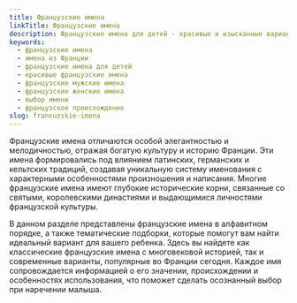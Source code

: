 ```yaml
---
title: Французские имена
linkTitle: Французские имена
description: Французские имена для детей - красивые и изысканные варианты с глубокой историей. Подберите идеальное французское имя для мальчика или девочки.
keywords:
  - французские имена
  - имена из Франции
  - французские имена для детей
  - красивые французские имена
  - французские мужские имена
  - французские женские имена
  - выбор имени
  - французское происхождение
slug: francuzskie-imena
---
```


Французские имена отличаются особой элегантностью и мелодичностью, отражая богатую культуру и историю Франции. Эти имена формировались под влиянием латинских, германских и кельтских традиций, создавая уникальную систему именования с характерными особенностями произношения и написания. Многие французские имена имеют глубокие исторические корни, связанные со святыми, королевскими династиями и выдающимися личностями французской культуры.

В данном разделе представлены французские имена в алфавитном порядке, а также тематические подборки, которые помогут вам найти идеальный вариант для вашего ребенка. Здесь вы найдете как классические французские имена с многовековой историей, так и современные варианты, популярные во Франции сегодня. Каждое имя сопровождается информацией о его значении, происхождении и особенностях использования, что поможет сделать осознанный выбор при наречении малыша.
